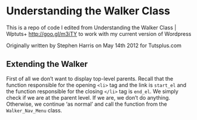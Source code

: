 # Understanding the Walker Class

This is a repo of code I edited from Understanding the Walker Class | Wptuts+ http://goo.gl/m3iTY to work with my current version of Wordpress

Originally written by Stephen Harris on May 14th 2012 for Tutsplus.com

## Extending the Walker

First of all we don’t want to display top-level parents. Recall that the function responsible for the opening `<li>` tag and the link is `start_el` and the function responsible for the closing `</li>` tag is `end_el`. We simply check if we are at the parent level. If we are, we don’t do anything. Otherwise, we continue ‘as normal’ and call the function from the `Walker_Nav_Menu` class.